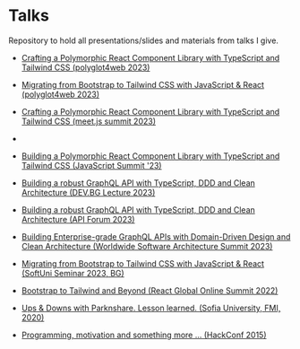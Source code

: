 # Talks

Repository to hold all presentations/slides and materials from talks I give.

- [Crafting a Polymorphic React Component Library with TypeScript and Tailwind CSS (polyglot4web 2023)](polyglot4web-02-2023/README.md)

- [Migrating from Bootstrap to Tailwind CSS with JavaScript & React (polyglot4web 2023)](polyglot4web-01-2023/README.md)

- [Crafting a Polymorphic React Component Library with TypeScript and Tailwind CSS (meet.js summit 2023)](meetjs-summit-2023/README.md)
-
- [Building a Polymorphic React Component Library with TypeScript and Tailwind CSS (JavaScript Summit '23)](JavaScript-Summit-2023/README.md)

- [Building a robust GraphQL API with TypeScript, DDD and Clean Architecture (DEV.BG Lecture 2023)](DEV.BG-2023/README.md)

- [Building a robust GraphQL API with TypeScript, DDD and Clean Architecture (API Forum 2023)](API-Forum-2023/README.md)

- [Building Enterprise-grade GraphQL APIs with Domain-Driven Design and Clean Architecture (Worldwide Software Architecture Summit 2023)](Worldwide-Software-Architecture-Summit-2023/README.md)

- [Migrating from Bootstrap to Tailwind CSS with JavaScript & React (SoftUni Seminar 2023, BG)](SoftUni-Seminar-2023/README.md)

- [Bootstrap to Tailwind and Beyond (React Global Online Summit 2022)](React-Global-Online-Summit-2022/README.md)

- [Ups & Downs with Parknshare. Lesson learned. (Sofia University, FMI, 2020)](Sofia-University-FMI-2020/README.md)

- [Programming, motivation and something more ... (HackConf 2015)](HackConf2015/README.md)
